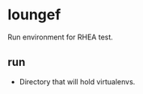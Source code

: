 # loungef

Run environment for RHEA test.

run
---------------------
* Directory that will hold virtualenvs.


